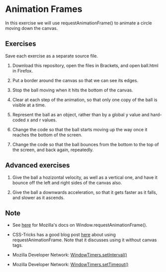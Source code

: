 # Animation Frames
In this exercise we will use requestAnimationFrame() to animate a circle moving down the canvas.

## Exercises
Save each exercise as a separate source file.

1. Download this repository, open the files in Brackets, and open ball.html in Firefox.

1. Put a border around the canvas so that we can see its edges.

1. Stop the ball moving when it hits the bottom of the canvas.

1. Clear at each step of the animation, so that only one copy of the ball is visible at a time.

1. Represent the ball as an object, rather than by a global y value and hard-coded x and r values.

1. Change the code so that the ball starts moving up the way once it reaches the bottom of the screen.

1. Change the code so that the ball bounces from the bottom to the top of the screen, and back again, repeatedly. 

## Advanced exercises

1. Give the ball a hozizontal velocity, as well as a vertical one, and have it bounce off the left and right sides of the canvas also.

1. Give the ball a downwards acceleration, so that it gets faster as it falls, and slower as it ascends.

## Note

- See [here](https://developer.mozilla.org/en-US/docs/Web/API/window/requestAnimationFrame) for Mozilla's docs on Window.requestAnimationFrame().

- CSS-Tricks has a good blog post [here](https://css-tricks.com/using-requestanimationframe/) about using requestAnimationFrame. Note that it discusses using it without canvas tags. 

- Mozilla Developer Network: [WindowTimers.setInterval()](https://developer.mozilla.org/en-US/docs/Web/API/WindowTimers/setInterval)

- Mozilla Developer Network: [WindowTimers.setTimeout()](https://developer.mozilla.org/en-US/docs/Web/API/WindowTimers/setTimeout)
